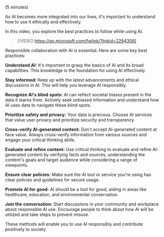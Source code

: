 (5 minutes) 

As AI becomes more integrated into our lives, it's important to understand how to use it ethically and effectively. 

In this video, you explore the best practices to follow while using AI. 

> [!VIDEO https://go.microsoft.com/fwlink/?linkid=2294309]

Responsible collaboration with AI is essential. Here are some key best practices: 

**Understand AI:** It's important to grasp the basics of AI and its broad capabilities. This knowledge is the foundation for using AI effectively.

**Stay** **informed:** Keep up with the latest advancements and ethical discussions in AI. This will help you leverage AI responsibly. 

**Recognize AI's** **blind** **spots:** AI can reflect societal biases present in the data it learns from. Actively seek unbiased information and understand how AI uses data to navigate these blind spots.

**Prioritize** **safety and** **privacy:** Your data is precious. Choose AI services that value user privacy and prioritize security and transparency.

**Cross-verify AI-generated** **content:** Don't accept AI-generated content at face value. Always cross-verify information from various sources and engage your critical thinking skills.

**Evaluate and** **refine** **content:** Use critical thinking to evaluate and refine AI-generated content by verifying facts and sources, understanding the content's goals and target audience while considering a range of viewpoints.

**Ensure** **clear** **policies:** Make sure the AI tool or service you're using has clear policies and guidelines for secure usage.

**Promote AI for** **good:** AI should be a tool for good, aiding in areas like healthcare, education, and environmental conservation.

**Join the** **conversation:** Start discussions in your community and workplace about responsible AI use. Encourage people to think about how AI will be utilized and take steps to prevent misuse.

These methods will enable you to use AI responsibly and contribute positively to society.